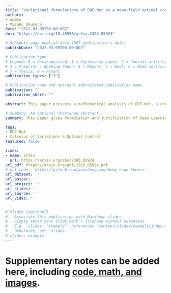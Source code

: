 ```yaml
---
title: "Variational formulations of ODE-Net as a mean-field optimal control problem and existence results"
authors:
- admin
- Mizuho Okumura
date: "2022-03-09T00:00:00Z"
doi: "https://doi.org/10.48550/arXiv.2303.05924"

# Schedule page publish date (NOT publication's date).
publishDate: "2022-03-09T00:00:00Z"

# Publication type.
# Legend: 0 = Uncategorized; 1 = Conference paper; 2 = Journal article;
# 3 = Preprint / Working Paper; 4 = Report; 5 = Book; 6 = Book section;
# 7 = Thesis; 8 = Patent
publication_types: ["3"]

# Publication name and optional abbreviated publication name.
publication: ""
publication_short: ""

abstract: This paper presents a mathematical analysis of ODE-Net, a continuum model of deep neural networks (DNNs). In recent years, Machine Learning researchers have introduced ideas of replacing the deep structure of DNNs with ODEs as a continuum limit. These studies regard the "learning" of ODE-Net as the minimization of a "loss" constrained by a parametric ODE. Although the existence of a minimizer for this minimization problem needs to be assumed, only a few studies have investigated its existence analytically in detail. In the present paper, the existence of a minimizer is discussed based on a formulation of ODE-Net as a measure-theoretic mean-field optimal control problem. The existence result is proved when a neural network, which describes a vector field of ODE-Net, is linear with respect to learnable parameters. The proof employs the measure-theoretic formulation combined with the direct method of Calculus of Variations. Secondly, an idealized minimization problem is proposed to remove the above linearity assumption. Such a problem is inspired by a kinetic regularization associated with the Benamou--Brenier formula and universal approximation theorems for neural networks. The proofs of these existence results use variational methods, differential equations, and mean-field optimal control theory. They will stand for a new analytic way to investigate the learning process of deep neural networks.

# Summary. An optional shortened abstract.
summary: This paper gives formulation and justification of Deep Learning from the continuous view point.

tags:
- ODE-Net
- Calculus of Variations & Optimal Control
featured: false

links:
- name: arXiv
  url: https://arxiv.org/abs/2303.05924
url_pdf: https://arxiv.org/pdf/2303.05924.pdf
# url_code: 'https://github.com/wowchemy/wowchemy-hugo-themes'
url_dataset: ''
url_poster: ''
url_project: ''
url_slides: ''
url_source: ''
url_video: ''


# Slides (optional).
#   Associate this publication with Markdown slides.
#   Simply enter your slide deck's filename without extension.
#   E.g. `slides: "example"` references `content/slides/example/index.md`.
#   Otherwise, set `slides: ""`.
# slides: example
---
```


# Supplementary notes can be added here, including [code, math, and images](https://wowchemy.com/docs/writing-markdown-latex/).
